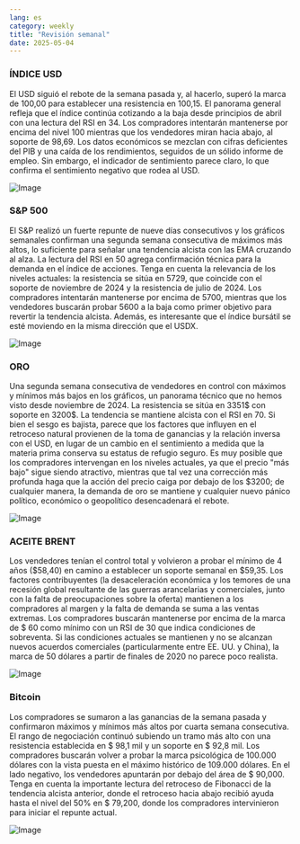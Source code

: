 ```yaml
---
lang: es
category: weekly
title: "Revisión semanal"
date: 2025-05-04
---
```


### ÍNDICE USD

El USD siguió el rebote de la semana pasada y, al hacerlo, superó la marca de 100,00 para establecer una resistencia en 100,15. El panorama general refleja que el índice continúa cotizando a la baja desde principios de abril con una lectura del RSI en 34. Los compradores intentarán mantenerse por encima del nivel 100 mientras que los vendedores miran hacia abajo, al soporte de 98,69. Los datos económicos se mezclan con cifras deficientes del PIB y una caída de los rendimientos, seguidos de un sólido informe de empleo. Sin embargo, el indicador de sentimiento parece claro, lo que confirma el sentimiento negativo que rodea al USD.

![Image](https://markleighedu.github.io/img/May-2025/04-May-2025/usdindex.jpg)

### S&P 500

El S&P realizó un fuerte repunte de nueve días consecutivos y los gráficos semanales confirman una segunda semana consecutiva de máximos más altos, lo suficiente para señalar una tendencia alcista con las EMA cruzando al alza. La lectura del RSI en 50 agrega confirmación técnica para la demanda en el índice de acciones. Tenga en cuenta la relevancia de los niveles actuales: la resistencia se sitúa en 5729, que coincide con el soporte de noviembre de 2024 y la resistencia de julio de 2024. Los compradores intentarán mantenerse por encima de 5700, mientras que los vendedores buscarán probar 5600 a la baja como primer objetivo para revertir la tendencia alcista. Además, es interesante que el índice bursátil se esté moviendo en la misma dirección que el USDX. 

![Image](https://markleighedu.github.io/img/May-2025/04-May-2025/sp500.jpg)

### ORO

Una segunda semana consecutiva de vendedores en control con máximos y mínimos más bajos en los gráficos, un panorama técnico que no hemos visto desde noviembre de 2024. La resistencia se sitúa en 3351$ con soporte en 3200$. La tendencia se mantiene alcista con el RSI en 70. Si bien el sesgo es bajista, parece que los factores que influyen en el retroceso natural provienen de la toma de ganancias y la relación inversa con el USD, en lugar de un cambio en el sentimiento a medida que la materia prima conserva su estatus de refugio seguro. Es muy posible que los compradores intervengan en los niveles actuales, ya que el precio "más bajo" sigue siendo atractivo, mientras que tal vez una corrección más profunda haga que la acción del precio caiga por debajo de los $3200; de cualquier manera, la demanda de oro se mantiene y cualquier nuevo pánico político, económico o geopolítico desencadenará el rebote.

![Image](https://markleighedu.github.io/img/May-2025/04-May-2025/gold.jpg)

### ACEITE BRENT

Los vendedores tenían el control total y volvieron a probar el mínimo de 4 años ($58,40) en camino a establecer un soporte semanal en $59,35. Los factores contribuyentes (la desaceleración económica y los temores de una recesión global resultante de las guerras arancelarias y comerciales, junto con la falta de preocupaciones sobre la oferta) mantienen a los compradores al margen y la falta de demanda se suma a las ventas extremas. Los compradores buscarán mantenerse por encima de la marca de $ 60 como mínimo con un RSI de 30 que indica condiciones de sobreventa. Si las condiciones actuales se mantienen y no se alcanzan nuevos acuerdos comerciales (particularmente entre EE. UU. y China), la marca de 50 dólares a partir de finales de 2020 no parece poco realista.

![Image](https://markleighedu.github.io/img/May-2025/04-May-2025/brentoil.jpg)

### Bitcoin

Los compradores se sumaron a las ganancias de la semana pasada y confirmaron máximos y mínimos más altos por cuarta semana consecutiva. El rango de negociación continuó subiendo un tramo más alto con una resistencia establecida en $ 98,1 mil y un soporte en $ 92,8 mil. Los compradores buscarán volver a probar la marca psicológica de 100.000 dólares con la vista puesta en el máximo histórico de 109.000 dólares. En el lado negativo, los vendedores apuntarán por debajo del área de $ 90,000. Tenga en cuenta la importante lectura del retroceso de Fibonacci de la tendencia alcista anterior, donde el retroceso hacia abajo recibió ayuda hasta el nivel del 50% en $ 79,200, donde los compradores intervinieron para iniciar el repunte actual.

![Image](https://markleighedu.github.io/img/May-2025/04-May-2025/bitcoin.jpg)

